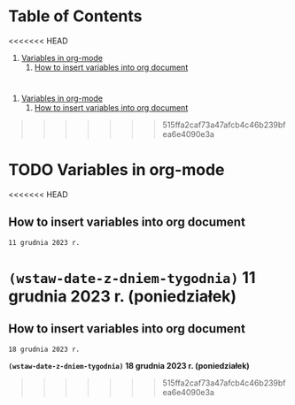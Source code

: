 
# Table of Contents

<<<<<<< HEAD
1.  [Variables in org-mode](#org6443bbf)
    1.  [How to insert variables into org document](#org3149143)



<a id="org6443bbf"></a>
=======
1.  [Variables in org-mode](#org63f11a4)
    1.  [How to insert variables into org document](#orgf319066)



<a id="org63f11a4"></a>
>>>>>>> 515ffa2caf73a47afcb4c46b239bfea6e4090e3a

# TODO Variables in org-mode


<<<<<<< HEAD
<a id="org3149143"></a>

## How to insert variables into org document

    11 grudnia 2023 r.

**`(wstaw-date-z-dniem-tygodnia)` 11 grudnia 2023 r. (poniedziałek)**
=======
<a id="orgf319066"></a>

## How to insert variables into org document

    18 grudnia 2023 r.

**`(wstaw-date-z-dniem-tygodnia)` 18 grudnia 2023 r. (poniedziałek)**
>>>>>>> 515ffa2caf73a47afcb4c46b239bfea6e4090e3a

